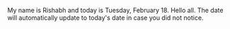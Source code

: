 My name is Rishabh and today is Tuesday, February 18. Hello all. The date will automatically update to today's date in case you did not notice.
